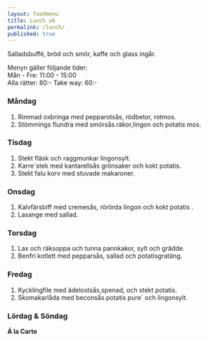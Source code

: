 ```yaml
---
layout: foodmenu
title: Lunch v6
permalink: /lunch/
published: true
---
```

Salladsbuffé, bröd och smör, kaffe och glass ingår.

Menyn gäller följande tider:  
Mån - Fre: 11:00 - 15:00  
Alla rätter: 80:- Take way: 60:-

### Måndag

1. Rimmad oxbringa med pepparotsås, rödbetor, rotmos.
2. Stömmings flundra med smörsås.räkor,lingon och potatis mos.

### Tisdag

1. Stekt fläsk och raggmunkar lingonsylt.
2. Karre´stek med kantarellsås grönsaker och kokt potatis.
3. Stekt falu korv med stuvade makaroner.

### Onsdag

1. Kalvfärsbiff med cremesås, rörörda lingon och kokt potatis .
2. Lasange med sallad.

### Torsdag

1. Lax och räksoppa och tunna pannkakor, sylt och grädde.
2. Benfri kotlett med pepparsås, sallad och potatisgratäng.

### Fredag

1. Kycklingfile med ädelostsås,spenad, och stekt potatis.
2. Skomakarlåda med beconsås potatis pure´ och lingonsylt.


### Lördag & Söndag

**Á la Carte**
